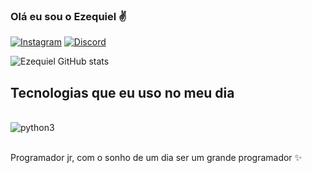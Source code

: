 ### Olá eu sou o Ezequiel ✌️

[![Instagram](https://img.shields.io/badge/Instagram-E4405F?style=for-the-badge&logo=instagram&logoColor=white)](https://www.instagram.com/ezzequiel_carvalho/)
[![Discord](https://img.shields.io/badge/Discord-7289DA?style=for-the-badge&logo=discord&logoColor=white)](https://discord.com/channels/@me/1010561431739060297)

![Ezequiel GitHub stats](https://github-readme-stats.vercel.app/api?username=EzequielCarvalho&show_icons=true&theme=radical)

## Tecnologias que eu uso no meu dia

<div style="display: inline_block"><br/>
  <img align="center" alt="python3" src="https://img.shields.io/badge/Python-3776AB?style=for-the-badge&logo=python&logoColor=white" />
</div><br/>

Programador jr, com o sonho de um dia ser um grande programador ✨
